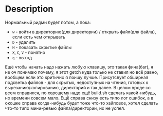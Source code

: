 # Description
Нормальный ридми будет потом, а пока:
* ```w``` - войти в директорию(для директории) / открыть файл(для файла), если есть чем открывать
* ```D``` - удалить
* ```H``` - показать скрытые файлы
* ```X```, ```C```, ```V``` - понятно 
* ```q``` - выход

Ещё чтобы начать надо нажать любую клавишу, это такая фича(баг), я не оч понимаю почему, я этот getch куда только не ставил но всё равно, вообщем если это критично я поищу лучше.
Присутсвует обширная подсветка файлов - для скрытых, недоступных на чтения, готовых к вырезанию/копированию, директорий и так далее. В целом вроде со всем справился, по хорошему надо ещё build.sh сделать какой-нибудь, но времени совсем мало. Ещё справа снизу есть типо лог ошибок, а в окошке справа когда-нибудь будет тоже что-то хайповое, хотел сделать что-то типо мини-ревью файла/директории, но не успел. 
